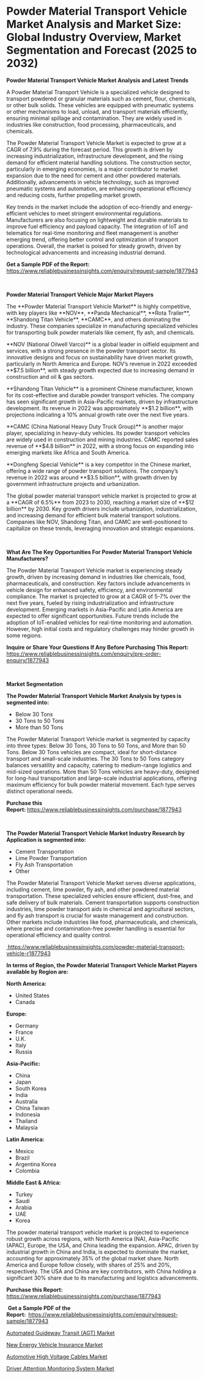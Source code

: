 <p><h1>Powder Material Transport Vehicle Market Analysis and Market Size: Global Industry Overview, Market Segmentation and Forecast (2025 to 2032)</h1></p><p><strong>Powder Material Transport Vehicle Market Analysis and Latest Trends</strong></p>
<p><p>A Powder Material Transport Vehicle is a specialized vehicle designed to transport powdered or granular materials such as cement, flour, chemicals, or other bulk solids. These vehicles are equipped with pneumatic systems or other mechanisms to load, unload, and transport materials efficiently, ensuring minimal spillage and contamination. They are widely used in industries like construction, food processing, pharmaceuticals, and chemicals.</p><p>The Powder Material Transport Vehicle Market is expected to grow at a CAGR of 7.9% during the forecast period. This growth is driven by increasing industrialization, infrastructure development, and the rising demand for efficient material handling solutions. The construction sector, particularly in emerging economies, is a major contributor to market expansion due to the need for cement and other powdered materials. Additionally, advancements in vehicle technology, such as improved pneumatic systems and automation, are enhancing operational efficiency and reducing costs, further propelling market growth.</p><p>Key trends in the market include the adoption of eco-friendly and energy-efficient vehicles to meet stringent environmental regulations. Manufacturers are also focusing on lightweight and durable materials to improve fuel efficiency and payload capacity. The integration of IoT and telematics for real-time monitoring and fleet management is another emerging trend, offering better control and optimization of transport operations. Overall, the market is poised for steady growth, driven by technological advancements and increasing industrial demand.</p></p>
<p><strong>Get a Sample PDF of the Report:&nbsp;</strong> <a href="https://www.reliablebusinessinsights.com/enquiry/request-sample/1877943?utm_campaign=60&utm_medium=2&utm_source=Github&utm_content=ia&utm_term=24012025&utm_id=powder-material-transport-vehicle">https://www.reliablebusinessinsights.com/enquiry/request-sample/1877943</a></p>
<p>&nbsp;</p>
<p><strong>Powder Material Transport Vehicle Major Market Players</strong></p>
<p><p>The **Powder Material Transport Vehicle Market** is highly competitive, with key players like **NOV**, **Panda Mechanical**, **Rota Trailer**, **Shandong Titan Vehicle**, **CAMC**, and others dominating the industry. These companies specialize in manufacturing specialized vehicles for transporting bulk powder materials like cement, fly ash, and chemicals.</p><p>**NOV (National Oilwell Varco)** is a global leader in oilfield equipment and services, with a strong presence in the powder transport sector. Its innovative designs and focus on sustainability have driven market growth, particularly in North America and Europe. NOV’s revenue in 2022 exceeded **$7.5 billion**, with steady growth expected due to increasing demand in construction and oil & gas sectors.</p><p>**Shandong Titan Vehicle** is a prominent Chinese manufacturer, known for its cost-effective and durable powder transport vehicles. The company has seen significant growth in Asia-Pacific markets, driven by infrastructure development. Its revenue in 2022 was approximately **$1.2 billion**, with projections indicating a 10% annual growth rate over the next five years.</p><p>**CAMC (China National Heavy Duty Truck Group)** is another major player, specializing in heavy-duty vehicles. Its powder transport vehicles are widely used in construction and mining industries. CAMC reported sales revenue of **$4.8 billion** in 2022, with a strong focus on expanding into emerging markets like Africa and South America.</p><p>**Dongfeng Special Vehicle** is a key competitor in the Chinese market, offering a wide range of powder transport solutions. The company’s revenue in 2022 was around **$3.5 billion**, with growth driven by government infrastructure projects and urbanization.</p><p>The global powder material transport vehicle market is projected to grow at a **CAGR of 6.5%** from 2023 to 2030, reaching a market size of **$12 billion** by 2030. Key growth drivers include urbanization, industrialization, and increasing demand for efficient bulk material transport solutions. Companies like NOV, Shandong Titan, and CAMC are well-positioned to capitalize on these trends, leveraging innovation and strategic expansions.</p></p>
<p>&nbsp;</p>
<p><strong>What Are The Key Opportunities For Powder Material Transport Vehicle Manufacturers?</strong></p>
<p><p>The Powder Material Transport Vehicle market is experiencing steady growth, driven by increasing demand in industries like chemicals, food, pharmaceuticals, and construction. Key factors include advancements in vehicle design for enhanced safety, efficiency, and environmental compliance. The market is projected to grow at a CAGR of 5-7% over the next five years, fueled by rising industrialization and infrastructure development. Emerging markets in Asia-Pacific and Latin America are expected to offer significant opportunities. Future trends include the adoption of IoT-enabled vehicles for real-time monitoring and automation. However, high initial costs and regulatory challenges may hinder growth in some regions.</p></p>
<p><strong>Inquire or Share Your Questions If Any Before Purchasing This Report:</strong> <a href="https://www.reliablebusinessinsights.com/enquiry/pre-order-enquiry/1877943?utm_campaign=60&utm_medium=2&utm_source=Github&utm_content=ia&utm_term=24012025&utm_id=powder-material-transport-vehicle">https://www.reliablebusinessinsights.com/enquiry/pre-order-enquiry/1877943</a></p>
<p>&nbsp;</p>
<p><strong>Market Segmentation</strong></p>
<p><strong>The Powder Material Transport Vehicle Market Analysis by types is segmented into:</strong></p>
<p><ul><li>Below 30 Tons</li><li>30 Tons to 50 Tons</li><li>More than 50 Tons</li></ul></p>
<p><p>The Powder Material Transport Vehicle market is segmented by capacity into three types: Below 30 Tons, 30 Tons to 50 Tons, and More than 50 Tons. Below 30 Tons vehicles are compact, ideal for short-distance transport and small-scale industries. The 30 Tons to 50 Tons category balances versatility and capacity, catering to medium-range logistics and mid-sized operations. More than 50 Tons vehicles are heavy-duty, designed for long-haul transportation and large-scale industrial applications, offering maximum efficiency for bulk powder material movement. Each type serves distinct operational needs.</p></p>
<p><strong>Purchase this Report:&nbsp;</strong><a href="https://www.reliablebusinessinsights.com/purchase/1877943?utm_campaign=60&utm_medium=2&utm_source=Github&utm_content=ia&utm_term=24012025&utm_id=powder-material-transport-vehicle">https://www.reliablebusinessinsights.com/purchase/1877943</a></p>
<p>&nbsp;</p>
<p><strong>The Powder Material Transport Vehicle Market Industry Research by Application is segmented into:</strong></p>
<p><ul><li>Cement Transportation</li><li>Lime Powder Transportation</li><li>Fly Ash Transportation</li><li>Other</li></ul></p>
<p><p>The Powder Material Transport Vehicle Market serves diverse applications, including cement, lime powder, fly ash, and other powdered material transportation. These specialized vehicles ensure efficient, dust-free, and safe delivery of bulk materials. Cement transportation supports construction industries, lime powder transport aids in chemical and agricultural sectors, and fly ash transport is crucial for waste management and construction. Other markets include industries like food, pharmaceuticals, and chemicals, where precise and contamination-free powder handling is essential for operational efficiency and quality control.</p></p>
<p><a href="https://www.reliablebusinessinsights.com/powder-material-transport-vehicle-r1877943?utm_campaign=60&utm_medium=2&utm_source=Github&utm_content=ia&utm_term=24012025&utm_id=powder-material-transport-vehicle">&nbsp;https://www.reliablebusinessinsights.com/powder-material-transport-vehicle-r1877943</a></p>
<p><strong>In terms of Region, the Powder Material Transport Vehicle Market Players available by Region are:</strong></p>
<p>
    <p> <strong> North America: </strong>
        <ul>
            <li>United States</li>
            <li>Canada</li>
        </ul>
        </p> 
    <p> <strong> Europe: </strong>
        <ul>
            <li>Germany</li>
            <li>France</li>
            <li>U.K.</li>
            <li>Italy</li>
            <li>Russia</li>
        </ul>
        </p> 
    <p> <strong> Asia-Pacific: </strong>
        <ul>
            <li>China</li>
            <li>Japan</li>
            <li>South Korea</li>
            <li>India</li>
            <li>Australia</li>
            <li>China Taiwan</li>
            <li>Indonesia</li>
            <li>Thailand</li>
            <li>Malaysia</li>
        </ul>
        </p> 
    <p> <strong> Latin America: </strong>
        <ul>
            <li>Mexico</li>
            <li>Brazil</li>
            <li>Argentina Korea</li>
            <li>Colombia</li>
        </ul>
        </p> 
    <p> <strong> Middle East & Africa: </strong>
        <ul>
            <li>Turkey</li>
            <li>Saudi</li>
            <li>Arabia</li>
            <li>UAE</li>
            <li>Korea</li>
        </ul>
    </p>
    </p>
<p><p>The powder material transport vehicle market is projected to experience robust growth across regions, with North America (NA), Asia-Pacific (APAC), Europe, the USA, and China leading the expansion. APAC, driven by industrial growth in China and India, is expected to dominate the market, accounting for approximately 35% of the global market share. North America and Europe follow closely, with shares of 25% and 20%, respectively. The USA and China are key contributors, with China holding a significant 30% share due to its manufacturing and logistics advancements.</p></p>
<p><strong>Purchase this Report: </strong><a href="https://www.reliablebusinessinsights.com/purchase/1877943?utm_campaign=60&utm_medium=2&utm_source=Github&utm_content=ia&utm_term=24012025&utm_id=powder-material-transport-vehicle">https://www.reliablebusinessinsights.com/purchase/1877943</a></p>
<p>&nbsp;<strong>Get a Sample PDF of the Report:&nbsp;&nbsp;</strong><a href="https://www.reliablebusinessinsights.com/enquiry/request-sample/1877943?utm_campaign=60&utm_medium=2&utm_source=Github&utm_content=ia&utm_term=24012025&utm_id=powder-material-transport-vehicle">https://www.reliablebusinessinsights.com/enquiry/request-sample/1877943</a></p>
<p><strong></strong></p>
<p><p><a href="https://github.com/carendesrochers299/Market-Research-Report-List-1/blob/main/automated-guideway-transit-agt-market.md?utm_campaign=60&utm_medium=2&utm_source=Github&utm_content=ia&utm_term=24012025&utm_id=powder-material-transport-vehicle">Automated Guideway Transit (AGT) Market</a></p><p><a href="https://github.com/martomiko755/Market-Research-Report-List-1/blob/main/new-energy-vehicle-insurance-market.md?utm_campaign=60&utm_medium=2&utm_source=Github&utm_content=ia&utm_term=24012025&utm_id=powder-material-transport-vehicle">New Energy Vehicle Insurance Market</a></p><p><a href="https://github.com/chaturberville8181/Market-Research-Report-List-1/blob/main/automotive-high-voltage-cables-market.md?utm_campaign=60&utm_medium=2&utm_source=Github&utm_content=ia&utm_term=24012025&utm_id=powder-material-transport-vehicle">Automotive High Voltage Cables Market</a></p><p><a href="https://github.com/hannajuana198484/Market-Research-Report-List-1/blob/main/driver-attention-monitoring-system-market.md?utm_campaign=60&utm_medium=2&utm_source=Github&utm_content=ia&utm_term=24012025&utm_id=powder-material-transport-vehicle">Driver Attention Monitoring System Market</a></p></p>
